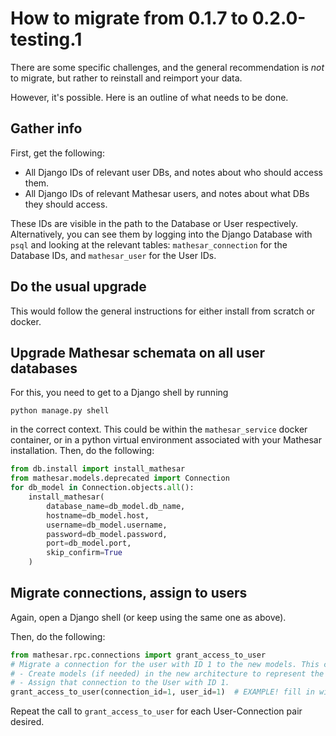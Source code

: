 # How to migrate from 0.1.7 to 0.2.0-testing.1

There are some specific challenges, and the general recommendation is _not_ to migrate, but rather to reinstall and reimport your data.

However, it's possible. Here is an outline of what needs to be done.

## Gather info

First, get the following:

- All Django IDs of relevant user DBs, and notes about who should access them.
- All Django IDs of relevant Mathesar users, and notes about what DBs they should access.

These IDs are visible in the path to the Database or User respectively. Alternatively, you can see them by logging into the Django Database with `psql` and looking at the relevant tables: `mathesar_connection` for the Database IDs, and `mathesar_user` for the User IDs.

## Do the usual upgrade

This would follow the general instructions for either install from scratch or docker.

## Upgrade Mathesar schemata on all user databases

For this, you need to get to a Django shell by running
```
python manage.py shell
```
in the correct context. This could be within the `mathesar_service` docker container, or in a python virtual environment associated with your Mathesar installation. Then, do the following:

```python
from db.install import install_mathesar
from mathesar.models.deprecated import Connection
for db_model in Connection.objects.all():
    install_mathesar(
        database_name=db_model.db_name,
        hostname=db_model.host,
        username=db_model.username,
        password=db_model.password,
        port=db_model.port,
        skip_confirm=True
    )
```

## Migrate connections, assign to users

Again, open a Django shell (or keep using the same one as above).

Then, do the following:

```python
from mathesar.rpc.connections import grant_access_to_user
# Migrate a connection for the user with ID 1 to the new models. This call will:
# - Create models (if needed) in the new architecture to represent the connection with ID 1, and
# - Assign that connection to the User with ID 1.
grant_access_to_user(connection_id=1, user_id=1)  # EXAMPLE! fill in with desired IDs
```
Repeat the call to `grant_access_to_user` for each User-Connection pair desired.



